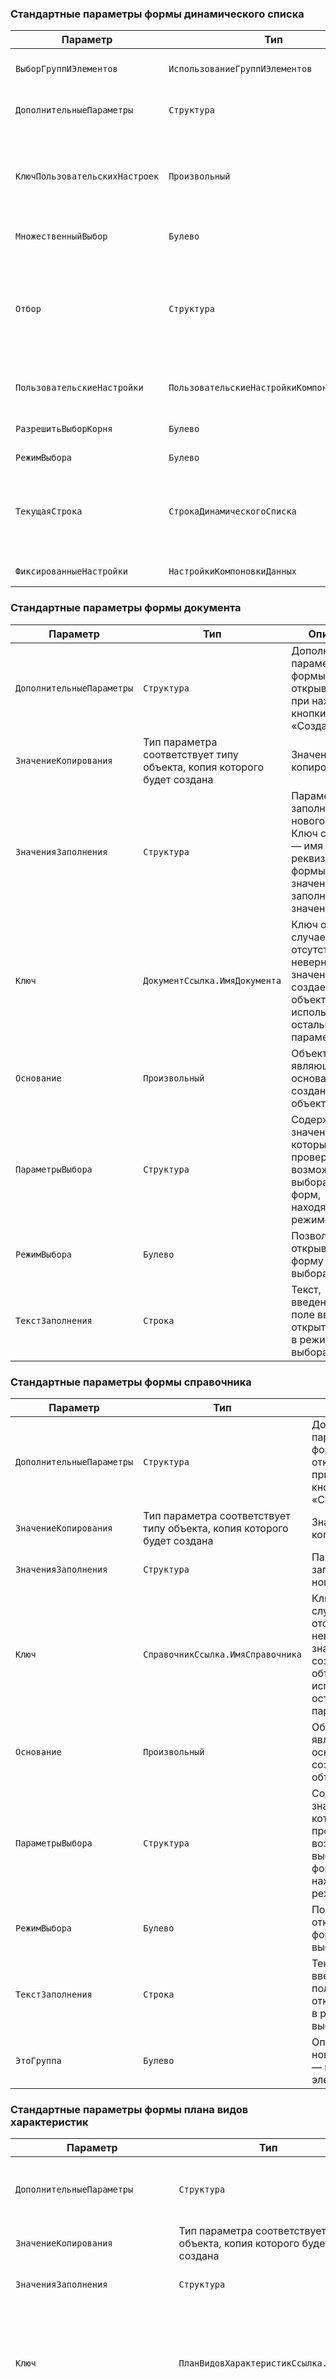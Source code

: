 
### Стандартные параметры формы динамического списка


| Параметр                       | Тип                                         | Описание                                                                                                                                                                                                                                                                                                             |
| ------------------------------ | ------------------------------------------- | -------------------------------------------------------------------------------------------------------------------------------------------------------------------------------------------------------------------------------------------------------------------------------------------------------------------- |
| `ВыборГруппИЭлементов`         | `ИспользованиеГруппИЭлементов`              | По данному параметру устанавливается свойство `ВыборГруппИЭлементов` таблицы основного реквизита формы                                                                                                                                                                                                               |
| `ДополнительныеПараметры`      | `Структура`                                 | Дополнительные параметры формы, открываемой при нажатии кнопки «Создать»                                                                                                                                                                                                                                             |
| `КлючПользовательскихНастроек` | `Произвольный`                              | Содержит ключ пользовательских настроек, которые нужно использовать для основного динамического списка формы. Если не установлен параметр `ПользовательскиеНастройки`, то будут загружены пользовательские настройки по указанному ключу                                                                             |
| `МножественныйВыбор`           | `Булево`                                    | Устанавливает для основной таблицы свойства `МножественныйВыбор` и `РежимВыделения`                                                                                                                                                                                                                                  |
| `Отбор`                        | `Структура`                                 | Используется для установки отбора в динамическом списке. Ключ структуры — имя поля основной таблицы. Значение элемента структуры содержит значение отбора. Если значение является массивом, фиксированным массивом или списком значений с не одним элементом, то отбор будет применяться с видом сравнения `ВСписке` |
| `ПользовательскиеНастройки`    | `ПользовательскиеНастройкиКомпоновкиДанных` | Пользовательские настройки, которые будут использоваться в основном динамическом списке формы                                                                                                                                                                                                                        |
| `РазрешитьВыборКорня`          | `Булево`                                    | Определяет возможность выбора корня в форме с динамическим списком, отображаемом в виде дерева                                                                                                                                                                                                                       |
| `РежимВыбора`                  | `Булево`                                    | Открывать форму в режиме выбора                                                                                                                                                                                                                                                                                      |
| `ТекущаяСтрока`                | `СтрокаДинамическогоСписка`                 | Строка динамического списка, на которую будет установлен курсор после открытия формы. В качестве значения для параметра используются значения ссылок на объекты, которые содержит главная таблица динамического списка. Например, `СправочникСсылка.Товары`                                                          |
| `ФиксированныеНастройки`       | `НастройкиКомпоновкиДанных`                 | Настройки, помещаемые в фиксированные настройки отчета                                                                                                                                                                                                                                                               |

### Стандартные параметры формы документа

| Параметр                  | Тип                                                                    | Описание                                                                                                              |
| ------------------------- | ---------------------------------------------------------------------- | --------------------------------------------------------------------------------------------------------------------- |
| `ДополнительныеПараметры` | `Структура`                                                            | Дополнительные параметры формы, открываемой при нажатии кнопки «Создать»                                              |
| `ЗначениеКопирования`     | Тип параметра соответствует типу объекта, копия которого будет создана | Значение для копирования                                                                                              |
| `ЗначенияЗаполнения`      | `Структура`                                                            | Параметры заполнения нового объекта. Ключ структуры — имя реквизита формы, значение — заполняемое значение            |
| `Ключ`                    | `ДокументСсылка.ИмяДокумента`                                          | Ключ объекта. В случае отсутствия или неверного значения создается новый объект с использованием остальных параметров |
| `Основание`               | `Произвольный`                                                         | Объект, являющийся основанием для создания нового объекта                                                             |
| `ПараметрыВыбора`         | `Структура`                                                            | Содержит значения, по которым проверяется возможность выбора для форм, находящихся в режиме выбора                    |
| `РежимВыбора`             | `Булево`                                                               | Позволяет открывать форму в режиме выбора                                                                             |
| `ТекстЗаполнения`         | `Строка`                                                               | Текст, введенный в поле ввода, при открытии формы в режиме выбора                                                     |

### Стандартные параметры формы справочника

| Параметр                  | Тип                                                                    | Описание                                                                                                              |
| ------------------------- | ---------------------------------------------------------------------- | --------------------------------------------------------------------------------------------------------------------- |
| `ДополнительныеПараметры` | `Структура`                                                            | Дополнительные параметры формы, открываемой при нажатии кнопки «Создать»                                              |
| `ЗначениеКопирования`     | Тип параметра соответствует типу объекта, копия которого будет создана | Значение для копирования                                                                                              |
| `ЗначенияЗаполнения`      | `Структура`                                                            | Параметры заполнения нового объекта                                                                                   |
| `Ключ`                    | `СправочникСсылка.ИмяСправочника`                                      | Ключ объекта. В случае отсутствия или неверного значения создается новый объект с использованием остальных параметров |
| `Основание`               | `Произвольный`                                                         | Объект, являющийся основанием для создания нового объекта                                                             |
| `ПараметрыВыбора`         | `Структура`                                                            | Содержит значения, по которым проверяется возможность выбора для форм, находящихся в режиме выбора                    |
| `РежимВыбора`             | `Булево`                                                               | Позволяет открывать форму в режиме выбора                                                                             |
| `ТекстЗаполнения`         | `Строка`                                                               | Текст, введенный в поле ввода, при открытии формы в режиме выбора                                                     |
| `ЭтоГруппа`               | `Булево`                                                               | Определяет вид нового объекта — группа или элемент                                                                    |

### Стандартные параметры формы плана видов характеристик

| Параметр                         | Тип                                                                    | Описание                                                                                                                          |
| -------------------------------- | ---------------------------------------------------------------------- | --------------------------------------------------------------------------------------------------------------------------------- |
| `ДополнительныеПараметры`        | `Структура`                                                            | Дополнительные параметры формы, открываемой при нажатии кнопки «Создать»                                                          |
| `ЗначениеКопирования`            | Тип параметра соответствует типу объекта, копия которого будет создана | Значение для копирования                                                                                                          |
| `ЗначенияЗаполнения`             | `Структура`                                                            | Параметры заполнения нового объекта                                                                                               |
| `Ключ`                           | `ПланВидовХарактеристикСсылка.ИмяПВХ`                                  | Ключ объекта. В случае отсутствия или неверного значения создается новый объект с использованием остальных параметров             |
| `ОбъектОтбораВидовХарактеристик` | `Произвольный`                                                         | Содержит объект отбора видов характеристик. Если значение данного параметра не равно `Неопределено`, то определяется тип значения |
| `Основание`                      | `Произвольный`                                                         | Объект, являющийся основанием для создания нового объекта                                                                         |
| `ПараметрыВыбора`                | `Структура`                                                            | Содержит значения, по которым проверяется возможность выбора для форм, находящихся в режиме выбора                                |
| `РежимВыбора`                    | `Булево`                                                               | Позволяет открывать форму в режиме выбора                                                                                         |
| `ТекстЗаполнения`                | `Строка`                                                               | Текст, введенный в поле ввода, при открытии формы в режиме выбора                                                                 |
| `ЭтоГруппа`                      | `Булево`                                                               | Определяет вид нового объекта — группа или элемент                                                                                |

#1С #1С/Формы